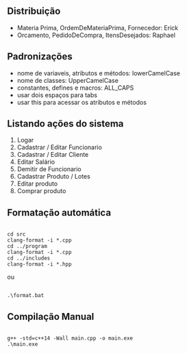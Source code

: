 ## Distribuição

- Materia Prima, OrdemDeMateriaPrima, Fornecedor: Erick
- Orcamento, PedidoDeCompra, ItensDesejados: Raphael

## Padronizações

- nome de variaveis, atributos e métodos: lowerCamelCase
- nome de classes: UpperCamelCase
- constantes, defines e macros: ALL_CAPS
- usar dois espaços para tabs
- usar this para acessar os atributos e métodos

## Listando ações do sistema

1. Logar
2. Cadastrar / Editar Funcionario
3. Cadastrar / Editar Cliente
4. Editar Salário
5. Demitir de Funcionario
6. Cadastrar Produto / Lotes
7. Editar produto
8. Comprar produto

## Formatação automática

```

cd src
clang-format -i *.cpp
cd ../program
clang-format -i *.cpp
cd ../includes
clang-format -i *.hpp

```

ou

```

.\format.bat

```

## Compilação Manual


```

g++ -std=c++14 -Wall main.cpp -o main.exe
.\main.exe

```

